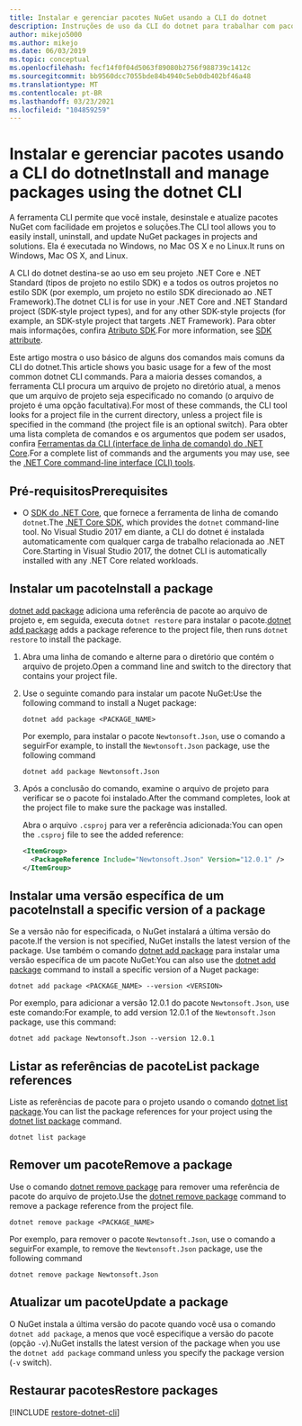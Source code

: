 ```yaml
---
title: Instalar e gerenciar pacotes NuGet usando a CLI do dotnet
description: Instruções de uso da CLI do dotnet para trabalhar com pacotes NuGet.
author: mikejo5000
ms.author: mikejo
ms.date: 06/03/2019
ms.topic: conceptual
ms.openlocfilehash: fecf14f0f04d5063f89080b2756f988739c1412c
ms.sourcegitcommit: bb9560dcc7055bde84b4940c5eb0db402bf46a48
ms.translationtype: MT
ms.contentlocale: pt-BR
ms.lasthandoff: 03/23/2021
ms.locfileid: "104859259"
---
```

# <a name="install-and-manage-packages-using-the-dotnet-cli"></a><span data-ttu-id="6317a-103">Instalar e gerenciar pacotes usando a CLI do dotnet</span><span class="sxs-lookup"><span data-stu-id="6317a-103">Install and manage packages using the dotnet CLI</span></span>

<span data-ttu-id="6317a-104">A ferramenta CLI permite que você instale, desinstale e atualize pacotes NuGet com facilidade em projetos e soluções.</span><span class="sxs-lookup"><span data-stu-id="6317a-104">The CLI tool allows you to easily install, uninstall, and update NuGet packages in projects and solutions.</span></span> <span data-ttu-id="6317a-105">Ela é executada no Windows, no Mac OS X e no Linux.</span><span class="sxs-lookup"><span data-stu-id="6317a-105">It runs on Windows, Mac OS X, and Linux.</span></span>

<span data-ttu-id="6317a-106">A CLI do dotnet destina-se ao uso em seu projeto .NET Core e .NET Standard (tipos de projeto no estilo SDK) e a todos os outros projetos no estilo SDK (por exemplo, um projeto no estilo SDK direcionado ao .NET Framework).</span><span class="sxs-lookup"><span data-stu-id="6317a-106">The dotnet CLI is for use in your .NET Core and .NET Standard project (SDK-style project types), and for any other SDK-style projects (for example, an SDK-style project that targets .NET Framework).</span></span> <span data-ttu-id="6317a-107">Para obter mais informações, confira [Atributo SDK](/dotnet/core/tools/csproj#additions).</span><span class="sxs-lookup"><span data-stu-id="6317a-107">For more information, see [SDK attribute](/dotnet/core/tools/csproj#additions).</span></span>

<span data-ttu-id="6317a-108">Este artigo mostra o uso básico de alguns dos comandos mais comuns da CLI do dotnet.</span><span class="sxs-lookup"><span data-stu-id="6317a-108">This article shows you basic usage for a few of the most common dotnet CLI commands.</span></span> <span data-ttu-id="6317a-109">Para a maioria desses comandos, a ferramenta CLI procura um arquivo de projeto no diretório atual, a menos que um arquivo de projeto seja especificado no comando (o arquivo de projeto é uma opção facultativa).</span><span class="sxs-lookup"><span data-stu-id="6317a-109">For most of these commands, the CLI tool looks for a project file in the current directory, unless a project file is specified in the command (the project file is an optional switch).</span></span> <span data-ttu-id="6317a-110">Para obter uma lista completa de comandos e os argumentos que podem ser usados, confira [Ferramentas da CLI (interface de linha de comando) do .NET Core](../reference/dotnet-commands.md).</span><span class="sxs-lookup"><span data-stu-id="6317a-110">For a complete list of commands and the arguments you may use, see the [.NET Core command-line interface (CLI) tools](../reference/dotnet-commands.md).</span></span>

## <a name="prerequisites"></a><span data-ttu-id="6317a-111">Pré-requisitos</span><span class="sxs-lookup"><span data-stu-id="6317a-111">Prerequisites</span></span>

- <span data-ttu-id="6317a-112">O [SDK do .NET Core](https://www.microsoft.com/net/download/), que fornece a ferramenta de linha de comando `dotnet`.</span><span class="sxs-lookup"><span data-stu-id="6317a-112">The [.NET Core SDK](https://www.microsoft.com/net/download/), which provides the `dotnet` command-line tool.</span></span> <span data-ttu-id="6317a-113">No Visual Studio 2017 em diante, a CLI do dotnet é instalada automaticamente com qualquer carga de trabalho relacionada ao .NET Core.</span><span class="sxs-lookup"><span data-stu-id="6317a-113">Starting in Visual Studio 2017, the dotnet CLI is automatically installed with any .NET Core related workloads.</span></span>

## <a name="install-a-package"></a><span data-ttu-id="6317a-114">Instalar um pacote</span><span class="sxs-lookup"><span data-stu-id="6317a-114">Install a package</span></span>

<span data-ttu-id="6317a-115">[dotnet add package](/dotnet/core/tools/dotnet-add-package?tabs=netcore2x) adiciona uma referência de pacote ao arquivo de projeto e, em seguida, executa `dotnet restore` para instalar o pacote.</span><span class="sxs-lookup"><span data-stu-id="6317a-115">[dotnet add package](/dotnet/core/tools/dotnet-add-package?tabs=netcore2x) adds a package reference to the project file, then runs `dotnet restore` to install the package.</span></span>

1. <span data-ttu-id="6317a-116">Abra uma linha de comando e alterne para o diretório que contém o arquivo de projeto.</span><span class="sxs-lookup"><span data-stu-id="6317a-116">Open a command line and switch to the directory that contains your project file.</span></span>

2. <span data-ttu-id="6317a-117">Use o seguinte comando para instalar um pacote NuGet:</span><span class="sxs-lookup"><span data-stu-id="6317a-117">Use the following command to install a Nuget package:</span></span>

    ```dotnetcli
    dotnet add package <PACKAGE_NAME>
    ```

    <span data-ttu-id="6317a-118">Por exemplo, para instalar o pacote `Newtonsoft.Json`, use o comando a seguir</span><span class="sxs-lookup"><span data-stu-id="6317a-118">For example, to install the `Newtonsoft.Json` package, use the following command</span></span>

    ```dotnetcli
    dotnet add package Newtonsoft.Json
    ```

3. <span data-ttu-id="6317a-119">Após a conclusão do comando, examine o arquivo de projeto para verificar se o pacote foi instalado.</span><span class="sxs-lookup"><span data-stu-id="6317a-119">After the command completes, look at the project file to make sure the package was installed.</span></span>

   <span data-ttu-id="6317a-120">Abra o arquivo `.csproj` para ver a referência adicionada:</span><span class="sxs-lookup"><span data-stu-id="6317a-120">You can open the `.csproj` file to see the added reference:</span></span>

    ```xml
    <ItemGroup>
      <PackageReference Include="Newtonsoft.Json" Version="12.0.1" />
    </ItemGroup>
    ```

## <a name="install-a-specific-version-of-a-package"></a><span data-ttu-id="6317a-121">Instalar uma versão específica de um pacote</span><span class="sxs-lookup"><span data-stu-id="6317a-121">Install a specific version of a package</span></span>

<span data-ttu-id="6317a-122">Se a versão não for especificada, o NuGet instalará a última versão do pacote.</span><span class="sxs-lookup"><span data-stu-id="6317a-122">If the version is not specified, NuGet installs the latest version of the package.</span></span> <span data-ttu-id="6317a-123">Use também o comando [dotnet add package](/dotnet/core/tools/dotnet-add-package?tabs=netcore2x) para instalar uma versão específica de um pacote NuGet:</span><span class="sxs-lookup"><span data-stu-id="6317a-123">You can also use the [dotnet add package](/dotnet/core/tools/dotnet-add-package?tabs=netcore2x) command to install a specific version of a Nuget package:</span></span>

```dotnetcli
dotnet add package <PACKAGE_NAME> --version <VERSION>
```

<span data-ttu-id="6317a-124">Por exemplo, para adicionar a versão 12.0.1 do pacote `Newtonsoft.Json`, use este comando:</span><span class="sxs-lookup"><span data-stu-id="6317a-124">For example, to add version 12.0.1 of the `Newtonsoft.Json` package, use this command:</span></span>

```dotnetcli
dotnet add package Newtonsoft.Json --version 12.0.1
```

## <a name="list-package-references"></a><span data-ttu-id="6317a-125">Listar as referências de pacote</span><span class="sxs-lookup"><span data-stu-id="6317a-125">List package references</span></span>

<span data-ttu-id="6317a-126">Liste as referências de pacote para o projeto usando o comando [dotnet list package](/dotnet/core/tools/dotnet-list-package?tabs=netcore2x).</span><span class="sxs-lookup"><span data-stu-id="6317a-126">You can list the package references for your project using the [dotnet list package](/dotnet/core/tools/dotnet-list-package?tabs=netcore2x) command.</span></span>

```dotnetcli
dotnet list package
```

## <a name="remove-a-package"></a><span data-ttu-id="6317a-127">Remover um pacote</span><span class="sxs-lookup"><span data-stu-id="6317a-127">Remove a package</span></span>

<span data-ttu-id="6317a-128">Use o comando [dotnet remove package](/dotnet/core/tools/dotnet-remove-package?tabs=netcore2x) para remover uma referência de pacote do arquivo de projeto.</span><span class="sxs-lookup"><span data-stu-id="6317a-128">Use the [dotnet remove package](/dotnet/core/tools/dotnet-remove-package?tabs=netcore2x) command to remove a package reference from the project file.</span></span>

```dotnetcli
dotnet remove package <PACKAGE_NAME>
```

<span data-ttu-id="6317a-129">Por exemplo, para remover o pacote `Newtonsoft.Json`, use o comando a seguir</span><span class="sxs-lookup"><span data-stu-id="6317a-129">For example, to remove the `Newtonsoft.Json` package, use the following command</span></span>

```dotnetcli
dotnet remove package Newtonsoft.Json
```

## <a name="update-a-package"></a><span data-ttu-id="6317a-130">Atualizar um pacote</span><span class="sxs-lookup"><span data-stu-id="6317a-130">Update a package</span></span>

<span data-ttu-id="6317a-131">O NuGet instala a última versão do pacote quando você usa o comando `dotnet add package`, a menos que você especifique a versão do pacote (opção `-v`).</span><span class="sxs-lookup"><span data-stu-id="6317a-131">NuGet installs the latest version of the package when you use the `dotnet add package` command unless you specify the package version (`-v` switch).</span></span>

## <a name="restore-packages"></a><span data-ttu-id="6317a-132">Restaurar pacotes</span><span class="sxs-lookup"><span data-stu-id="6317a-132">Restore packages</span></span>

[!INCLUDE [restore-dotnet-cli](includes/restore-dotnet-cli.md)]
